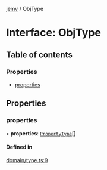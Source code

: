 [jemv](../README.md) / ObjType

# Interface: ObjType

## Table of contents

### Properties

- [properties](ObjType.md#properties)

## Properties

### properties

• **properties**: [`PropertyType`](PropertyType.md)[]

#### Defined in

[domain/type.ts:9](https://github.com/FlavioLionelRita/typ3s/blob/9ddd9fd/src/lib/domain/type.ts#L9)
